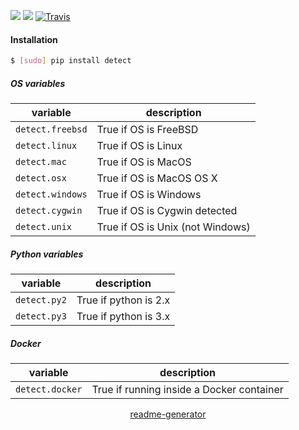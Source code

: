 <!--
https://pypi.org/project/readme-generator/
-->

[![](https://img.shields.io/pypi/pyversions/detect.svg?longCache=True)](https://pypi.org/project/detect/)
[![](https://img.shields.io/pypi/v/detect.svg?maxAge=3600)](https://pypi.org/project/detect/)
[![Travis](https://api.travis-ci.org/looking-for-a-job/detect.py.svg?branch=master)](https://travis-ci.org/looking-for-a-job/detect.py/)

#### Installation
```bash
$ [sudo] pip install detect
```

##### OS variables

variable|description
-|-
`detect.freebsd`| True if OS is FreeBSD
`detect.linux`| True if OS is Linux
`detect.mac`| True if OS is MacOS
`detect.osx`| True if OS is MacOS OS X
`detect.windows`| True if OS is Windows
`detect.cygwin`| True if OS is Cygwin detected
`detect.unix`| True if OS is Unix (not Windows)

##### Python variables

variable|description
-|-
`detect.py2`| True if python is 2.x
`detect.py3`| True if python is 3.x

##### Docker

variable|description
-|-
`detect.docker`| True if running inside a Docker container

<p align="center">
    <a href="https://pypi.org/project/readme-generator/">readme-generator</a>
</p>